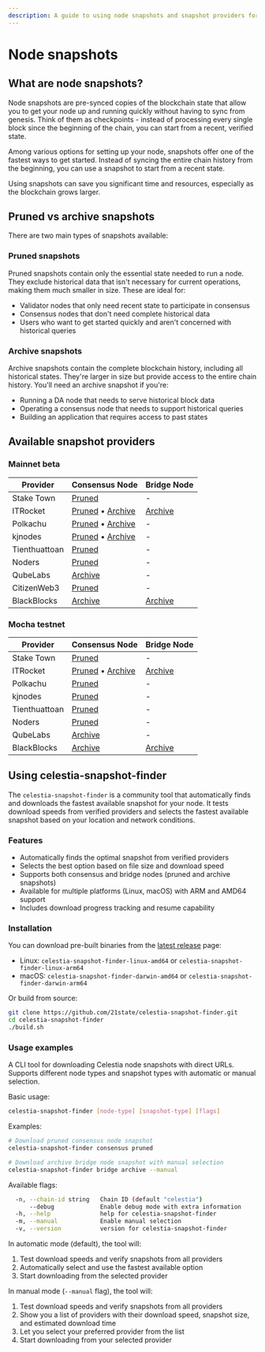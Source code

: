 ```yaml
---
description: A guide to using node snapshots and snapshot providers for quick node setup, including how to use the celestia-snapshot-finder tool
---
```


# Node snapshots

## What are node snapshots?

Node snapshots are pre-synced copies of the blockchain state that allow you to get your node up and running quickly without having to sync from genesis. Think of them as checkpoints - instead of processing every single block since the beginning of the chain, you can start from a recent, verified state.

Among various options for setting up your node, snapshots offer one of the fastest ways to get started. Instead of syncing the entire chain history from the beginning, you can use a snapshot to start from a recent state.

Using snapshots can save you significant time and resources, especially as the blockchain grows larger.

## Pruned vs archive snapshots

There are two main types of snapshots available:

### Pruned snapshots

Pruned snapshots contain only the essential state needed to run a node. They exclude historical data that isn't necessary for current operations, making them much smaller in size. These are ideal for:

- Validator nodes that only need recent state to participate in consensus
- Consensus nodes that don't need complete historical data
- Users who want to get started quickly and aren't concerned with historical queries

### Archive snapshots

Archive snapshots contain the complete blockchain history, including all historical states. They're larger in size but provide access to the entire chain history. You'll need an archive snapshot if you're:

- Running a DA node that needs to serve historical block data
- Operating a consensus node that needs to support historical queries
- Building an application that requires access to past states

## Available snapshot providers

### Mainnet beta

| Provider      | Consensus Node                                                                                                                                 | Bridge Node                                                                |
| ------------- | ---------------------------------------------------------------------------------------------------------------------------------------------- | -------------------------------------------------------------------------- |
| Stake Town    | [Pruned](https://services.stake-town.com/home/mainnet/celestia/sync)                                                                           | -                                                                          |
| ITRocket      | [Pruned](https://itrocket.net/services/mainnet/celestia/) • [Archive](https://itrocket.net/services/mainnet/celestia/)                         | [Archive](https://itrocket.net/services/mainnet/celestia/)                 |
| Polkachu      | [Pruned](https://polkachu.com/tendermint_snapshots/celestia) • [Archive](https://polkachu.com/archive_snapshots/celestia/)                     | -                                                                          |
| kjnodes       | [Pruned](https://services.kjnodes.com/mainnet/celestia/snapshot/) • [Archive](https://services.kjnodes.com/mainnet/celestia/snapshot-archive/) | -                                                                          |
| Tienthuattoan | [Pruned](https://services.tienthuattoan.com/mainnet/celestia/snapshot)                                                                         | -                                                                          |
| Noders        | [Pruned](https://noders.services/mainnet-networks/celestia/snapshot/)                                                                          | -                                                                          |
| QubeLabs      | [Archive](https://snaps.qubelabs.io/celestia/)                                                                                                 | -                                                                          |
| CitizenWeb3   | [Pruned](https://staking.citizenweb3.com/chains/celestia?tab=snapshot)                                                                         | -                                                                          |
| BlackBlocks   | [Archive](https://wiki.blackblocks.io/en/public/services/mainnet/celestia)                                                                     | [Archive](https://wiki.blackblocks.io/en/public/services/mainnet/celestia) |

### Mocha testnet

| Provider      | Consensus Node                                                                                                         | Bridge Node                                                                |
| ------------- | ---------------------------------------------------------------------------------------------------------------------- | -------------------------------------------------------------------------- |
| Stake Town    | [Pruned](https://services.stake-town.com/home/testnet/celestia/sync)                                                   | -                                                                          |
| ITRocket      | [Pruned](https://itrocket.net/services/testnet/celestia/) • [Archive](https://itrocket.net/services/testnet/celestia/) | [Archive](https://itrocket.net/services/testnet/celestia/)                 |
| Polkachu      | [Pruned](https://polkachu.com/testnets/celestia/snapshots)                                                             | -                                                                          |
| kjnodes       | [Pruned](https://services.kjnodes.com/testnet/celestia/snapshot/)                                                      | -                                                                          |
| Tienthuattoan | [Pruned](https://services.tienthuattoan.com/testnet/celestia/snapshot)                                                 | -                                                                          |
| Noders        | [Pruned](https://noders.services/testnet-networks/celestia/snapshot)                                                   | -                                                                          |
| QubeLabs      | [Archive](https://snaps.qubelabs.io/celestia/)                                                                         | -                                                                          |
| BlackBlocks   | [Archive](https://wiki.blackblocks.io/en/public/services/testnet/celestia)                                             | [Archive](https://wiki.blackblocks.io/en/public/services/testnet/celestia) |

## Using celestia-snapshot-finder

The `celestia-snapshot-finder` is a community tool that automatically finds and downloads the fastest available snapshot for your node. It tests download speeds from verified providers and selects the fastest available snapshot based on your location and network conditions.

### Features

- Automatically finds the optimal snapshot from verified providers
- Selects the best option based on file size and download speed
- Supports both consensus and bridge nodes (pruned and archive snapshots)
- Available for multiple platforms (Linux, macOS) with ARM and AMD64 support
- Includes download progress tracking and resume capability

### Installation

You can download pre-built binaries from the [latest release](https://github.com/21state/celestia-snapshot-finder/releases/latest) page:

- Linux: `celestia-snapshot-finder-linux-amd64` or `celestia-snapshot-finder-linux-arm64`
- macOS: `celestia-snapshot-finder-darwin-amd64` or `celestia-snapshot-finder-darwin-arm64`

Or build from source:

```bash
git clone https://github.com/21state/celestia-snapshot-finder.git
cd celestia-snapshot-finder
./build.sh
```

### Usage examples

A CLI tool for downloading Celestia node snapshots with direct URLs. Supports different node types and snapshot types with automatic or manual selection.

Basic usage:

```bash
celestia-snapshot-finder [node-type] [snapshot-type] [flags]
```

Examples:

```bash
# Download pruned consensus node snapshot
celestia-snapshot-finder consensus pruned

# Download archive bridge node snapshot with manual selection
celestia-snapshot-finder bridge archive --manual
```

Available flags:

```bash
  -n, --chain-id string   Chain ID (default "celestia")
      --debug             Enable debug mode with extra information
  -h, --help              help for celestia-snapshot-finder
  -m, --manual            Enable manual selection
  -v, --version           version for celestia-snapshot-finder
```

In automatic mode (default), the tool will:

1. Test download speeds and verify snapshots from all providers
2. Automatically select and use the fastest available option
3. Start downloading from the selected provider

In manual mode (`--manual` flag), the tool will:

1. Test download speeds and verify snapshots from all providers
2. Show you a list of providers with their download speed, snapshot size, and estimated download time
3. Let you select your preferred provider from the list
4. Start downloading from your selected provider
